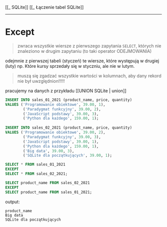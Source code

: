 [[_ SQLite]]
[[_ Łączenie tabel SQLite]]


---
# Except

> zwraca wszystkie wiersze z pierwszego zapytania `SELECT`, których nie znaleziono w drugim zapytaniu (to taki operator ODEJMOWANIA)

odejmnie z pierwszej tabeli (styczeń) te wiersze, które występują w drugiej (luty)
np. Które kursy sprzedały się w styczniu, ale nie w lutym.

> muszą się zgadzać wszystkie wartości w kolumnach, aby dany rekord nie był uwzględnion!!!!!

pracujemy na danych z przykładu [[UNION SQLite | union]]
```sql
INSERT INTO sales_01_2021 (product_name, price, quantity)
VALUES ('Programowanie obiektowe', 39.00, 1),
        ('Paradygmat funkcyjny', 39.00, 2),
        ('JavaScript podstawy', 39.00, 3),
        ('Python dla każdego', 159.00, 1);
     
INSERT INTO sales_02_2021 (product_name, price, quantity)
VALUES ('Programowanie obiektowe', 39.00, 2),
        ('Paradygmat funkcyjny', 39.00, 3),
        ('JavaScript podstawy', 39.00, 1),
        ('Python dla każdego', 159.00, 1),
        ('Big data', 39.00, 3),
        ('SQLite dla początkujących', 39.00, 1);
```

```sql
SELECT * FROM sales_01_2021
EXCEPT
SELECT * FROM sales_02_2021;

```

```sql
SELECT product_name FROM sales_02_2021
EXCEPT
SELECT product_name FROM sales_01_2021;
```
output:
```
product_name
Big data
SQLite dla początkujących
```



